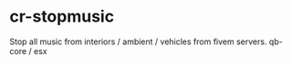 # cr-stopmusic
 Stop all music from interiors / ambient / vehicles from fivem servers.
qb-core / esx
